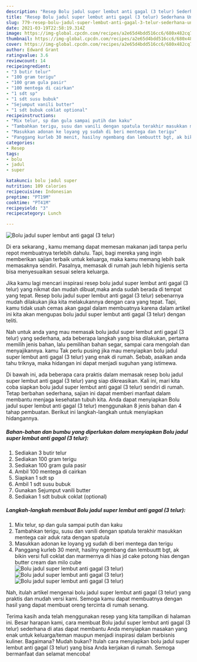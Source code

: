 ```yaml
---
description: "Resep Bolu jadul super lembut anti gagal (3 telur) Sederhana Untuk Jualan"
title: "Resep Bolu jadul super lembut anti gagal (3 telur) Sederhana Untuk Jualan"
slug: 779-resep-bolu-jadul-super-lembut-anti-gagal-3-telur-sederhana-untuk-jualan
date: 2021-03-19T22:58:19.314Z
image: https://img-global.cpcdn.com/recipes/a2e65d4bdd516cc6/680x482cq70/bolu-jadul-super-lembut-anti-gagal-3-telur-foto-resep-utama.jpg
thumbnail: https://img-global.cpcdn.com/recipes/a2e65d4bdd516cc6/680x482cq70/bolu-jadul-super-lembut-anti-gagal-3-telur-foto-resep-utama.jpg
cover: https://img-global.cpcdn.com/recipes/a2e65d4bdd516cc6/680x482cq70/bolu-jadul-super-lembut-anti-gagal-3-telur-foto-resep-utama.jpg
author: Edward Grant
ratingvalue: 3.6
reviewcount: 14
recipeingredient:
- "3 butir telur"
- "100 gram terigu"
- "100 gram gula pasir"
- "100 mentega di cairkan"
- "1 sdt sp"
- "1 sdt susu bubuk"
- "Sejumput vanili butter"
- "1 sdt bubuk coklat optional"
recipeinstructions:
- "Mix telur, sp dan gula sampai putih dan kaku"
- "Tambahkan terigu, susu dan vanili dengan spatula terakhir masukkan mentega cair aduk rata dengan spatula"
- "Masukkan adonan ke loyang yg sudah di beri mentega dan terigu"
- "Panggang kurleb 30 menit, hasilny ngembang dan lembuuttt bgt, ak bikin versi full coklat dan marmernya di hias jd cake potong hias dengan butter cream dan milo cube"
categories:
- Resep
tags:
- bolu
- jadul
- super

katakunci: bolu jadul super 
nutrition: 109 calories
recipecuisine: Indonesian
preptime: "PT19M"
cooktime: "PT41M"
recipeyield: "3"
recipecategory: Lunch

---
```



![Bolu jadul super lembut anti gagal (3 telur)](https://img-global.cpcdn.com/recipes/a2e65d4bdd516cc6/680x482cq70/bolu-jadul-super-lembut-anti-gagal-3-telur-foto-resep-utama.jpg)

Di era  sekarang , kamu memang dapat memesan makanan jadi tanpa perlu repot membuatnya terlebih dahulu. Tapi, bagi mereka yang ingin memberikan sajian terbaik untuk keluarga, maka kamu memang lebih baik memasaknya sendiri. Pasalnya, memasak di rumah jauh lebih higienis serta bisa menyesuaikan sesuai selera keluarga.

Jika kamu lagi mencari inspirasi resep bolu jadul super lembut anti gagal (3 telur) yang nikmat dan mudah dibuat,maka anda sudah berada di tempat yang tepat. Resep bolu jadul super lembut anti gagal (3 telur)  sebenarnya mudah dilakukan jika kita melakukannya dengan cara yang tepat. Tapi, kamu tidak usah cemas akan gagal dalam membuatnya 
karena dalam artikel ini kita akan mengupas bolu jadul super lembut anti gagal (3 telur) dengan teliti.  



Nah untuk anda yang mau memasak bolu jadul super lembut anti gagal (3 telur) yang sederhana, ada beberapa langkah yang bisa dilakukan, pertama memilih jenis bahan, lalu pemilihan bahan segar, sampai cara mengolah dan menyajikannya. kamu Tak perlu pusing jika mau menyiapkan bolu jadul super lembut anti gagal (3 telur) yang enak di rumah. Sebab, asalkan anda  tahu triknya, maka hidangan ini dapat menjadi suguhan yang istimewa.

Di bawah ini, ada beberapa cara praktis  dalam memasak resep bolu jadul super lembut anti gagal (3 telur) yang siap dikreasikan. Kali ini, mari kita coba siapkan bolu jadul super lembut anti gagal (3 telur) sendiri di rumah. Tetap berbahan sederhana, sajian ini dapat memberi manfaat dalam membantu menjaga kesehatan tubuh kita. Anda dapat menyiapkan Bolu jadul super lembut anti gagal (3 telur) menggunakan 8 jenis bahan dan 4 tahap pembuatan. Berikut ini langkah-langkah untuk menyiapkan hidangannya.

<!--inarticleads1-->

##### Bahan-bahan dan bumbu yang diperlukan dalam menyiapkan Bolu jadul super lembut anti gagal (3 telur):

1. Sediakan 3 butir telur
1. Sediakan 100 gram terigu
1. Sediakan 100 gram gula pasir
1. Ambil 100 mentega di cairkan
1. Siapkan 1 sdt sp
1. Ambil 1 sdt susu bubuk
1. Gunakan Sejumput vanili butter
1. Sediakan 1 sdt bubuk coklat (optional)




<!--inarticleads2-->

##### Langkah-langkah membuat Bolu jadul super lembut anti gagal (3 telur):

1. Mix telur, sp dan gula sampai putih dan kaku
1. Tambahkan terigu, susu dan vanili dengan spatula terakhir masukkan mentega cair aduk rata dengan spatula
1. Masukkan adonan ke loyang yg sudah di beri mentega dan terigu
1. Panggang kurleb 30 menit, hasilny ngembang dan lembuuttt bgt, ak bikin versi full coklat dan marmernya di hias jd cake potong hias dengan butter cream dan milo cube
<img src="https://img-global.cpcdn.com/steps/75019b4b3eb38897/160x128cq70/bolu-jadul-super-lembut-anti-gagal-3-telur-langkah-memasak-4-foto.jpg" alt="Bolu jadul super lembut anti gagal (3 telur)"><img src="https://img-global.cpcdn.com/steps/305108003ba14eef/160x128cq70/bolu-jadul-super-lembut-anti-gagal-3-telur-langkah-memasak-4-foto.jpg" alt="Bolu jadul super lembut anti gagal (3 telur)"><img src="https://img-global.cpcdn.com/steps/5c5e93c3567b2d02/160x128cq70/bolu-jadul-super-lembut-anti-gagal-3-telur-langkah-memasak-4-foto.jpg" alt="Bolu jadul super lembut anti gagal (3 telur)">



Nah, itulah artikel mengenai  bolu jadul super lembut anti gagal (3 telur)  yang praktis dan mudah versi kami. Semoga kamu dapat membuatnya dengan hasil yang dapat membuat oreng tercinta di rumah senang. 

Terima kasih anda telah menggunakan resep yang kita tampilkan di halaman ini. Besar harapan kami, cara membuat  Bolu jadul super lembut anti gagal (3 telur) sederhana di atas dapat membantu Anda menyiapkan masakan yang enak untuk keluarga/teman maupun menjadi inspirasi dalam berbisnis kuliner. Bagaimana? Mudah bukan? Itulah cara menyiapkan bolu jadul super lembut anti gagal (3 telur) yang bisa Anda kerjakan di rumah. Semoga bermanfaat dan selamat mencoba!

